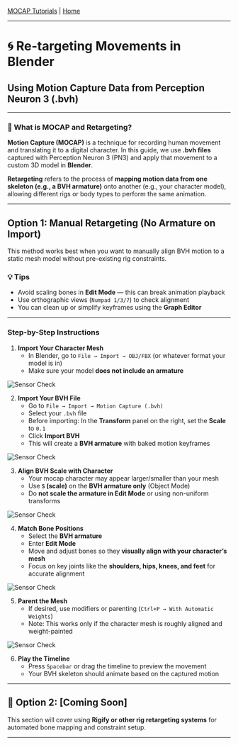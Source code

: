 [MOCAP Tutorials](README.md) | [Home](../../README.md)

-------------------------------------------------------------------------------

# 🌀 Re-targeting Movements in Blender  
## Using Motion Capture Data from Perception Neuron 3 (.bvh)

---

### 📌 What is MOCAP and Retargeting?

**Motion Capture (MOCAP)** is a technique for recording human movement and translating it to a digital character. In this guide, we use **.bvh files** captured with Perception Neuron 3 (PN3) and apply that movement to a custom 3D model in **Blender**.

**Retargeting** refers to the process of **mapping motion data from one skeleton (e.g., a BVH armature)** onto another (e.g., your character model), allowing different rigs or body types to perform the same animation.

---

## Option 1: Manual Retargeting (No Armature on Import)

This method works best when you want to manually align BVH motion to a static mesh model without pre-existing rig constraints.

### 💡 Tips
- Avoid scaling bones in **Edit Mode** — this can break animation playback  
- Use orthographic views (`Numpad 1/3/7`) to check alignment  
- You can clean up or simplify keyframes using the **Graph Editor**

---

### Step-by-Step Instructions

1. **Import Your Character Mesh**  
   - In Blender, go to `File → Import → OBJ/FBX` (or whatever format your model is in)  
   - Make sure your model **does not include an armature**
  
![Sensor Check](images/import-mocap-1)

2. **Import Your BVH File**  
   - Go to `File → Import → Motion Capture (.bvh)`  
   - Select your `.bvh` file  
   - Before importing: In the **Transform** panel on the right, set the **Scale** to `0.1`  
   - Click **Import BVH**  
   - This will create a **BVH armature** with baked motion keyframes

![Sensor Check](images/import-mocap-2)

3. **Align BVH Scale with Character**  
   - Your mocap character may appear larger/smaller than your mesh  
   - Use **`S` (scale)** on the **BVH armature only** (Object Mode)  
   - Do **not scale the armature in Edit Mode** or using non-uniform transforms

![Sensor Check](images/import-mocap-3)

4. **Match Bone Positions**  
   - Select the **BVH armature**  
   - Enter **Edit Mode**  
   - Move and adjust bones so they **visually align with your character’s mesh**  
   - Focus on key joints like the **shoulders, hips, knees, and feet** for accurate alignment

![Sensor Check](images/import-mocap-4)

5. **Parent the Mesh**  
   - If desired, use modifiers or parenting (`Ctrl+P → With Automatic Weights`)  
   - Note: This works only if the character mesh is roughly aligned and weight-painted

![Sensor Check](images/import-mocap-4)

6. **Play the Timeline**  
   - Press `Spacebar` or drag the timeline to preview the movement  
   - Your BVH skeleton should animate based on the captured motion

---

## 🔄 Option 2: [Coming Soon]

This section will cover using **Rigify or other rig retargeting systems** for automated bone mapping and constraint setup.

---

